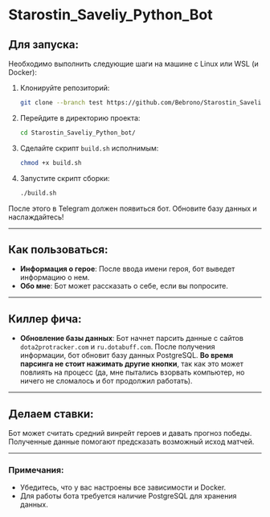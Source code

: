# Starostin_Saveliy_Python_Bot

## Для запуска:

Необходимо выполнить следующие шаги на машине с Linux или WSL (и Docker):

1. Клонируйте репозиторий:
    ```bash
    git clone --branch test https://github.com/Bebrono/Starostin_Saveliy_Python_bot.git
    ```

2. Перейдите в директорию проекта:
    ```bash
    cd Starostin_Saveliy_Python_bot/
    ```

3. Сделайте скрипт `build.sh` исполнимым:
    ```bash
    chmod +x build.sh
    ```

4. Запустите скрипт сборки:
    ```bash
    ./build.sh
    ```

После этого в Telegram должен появиться бот. Обновите базу данных и наслаждайтесь!

---

## Как пользоваться:

- **Информация о герое**: После ввода имени героя, бот выведет информацию о нем.
- **Обо мне**: Бот может рассказать о себе, если вы попросите.

---

## Киллер фича:

- **Обновление базы данных**: Бот начнет парсить данные с сайтов `dota2protracker.com` и `ru.dotabuff.com`. После получения информации, бот обновит базу данных PostgreSQL. **Во время парсинга не стоит нажимать другие кнопки**, так как это может повлиять на процесс (да, мне пытались взорвать компьютер, но ничего не сломалось и бот продолжил работать).

---

## Делаем ставки:

Бот может считать средний винрейт героев и давать прогноз победы. Полученные данные помогают предсказать возможный исход матчей.

---

### Примечания:
- Убедитесь, что у вас настроены все зависимости и Docker.
- Для работы бота требуется наличие PostgreSQL для хранения данных.
